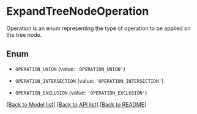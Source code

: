 # ExpandTreeNodeOperation

Operation is an enum representing the type of operation to be applied on the tree node.

## Enum

* `OPERATION_UNION` (value: `'OPERATION_UNION'`)

* `OPERATION_INTERSECTION` (value: `'OPERATION_INTERSECTION'`)

* `OPERATION_EXCLUSION` (value: `'OPERATION_EXCLUSION'`)

[[Back to Model list]](../README.md#documentation-for-models) [[Back to API list]](../README.md#documentation-for-api-endpoints) [[Back to README]](../README.md)


